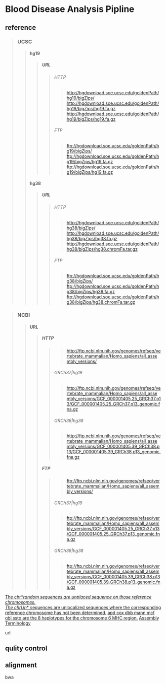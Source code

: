 # Blood Disease Analysis Pipline
## reference
>### UCSC
>>#### hg19
>>>##### URL
>>>>###### HTTP
>>>>><http://hgdownload.soe.ucsc.edu/goldenPath/hg19/bigZips/>  
>>>>><http://hgdownload.soe.ucsc.edu/goldenPath/hg19/bigZips/hg19.fa.gz>  
>>>>><http://hgdownload.soe.ucsc.edu/goldenPath/hg19/bigZips/hg19.fa.gz>  
>>>>###### FTP
>>>>>ftp://hgdownload.soe.ucsc.edu/goldenPath/hg19/bigZips/  
>>>>>ftp://hgdownload.soe.ucsc.edu/goldenPath/hg19/bigZips/hg19.fa.gz  
>>>>>ftp://hgdownload.soe.ucsc.edu/goldenPath/hg19/bigZips/hg19.fa.gz  
>>#### hg38
>>>##### URL
>>>>###### HTTP
>>>>><http://hgdownload.soe.ucsc.edu/goldenPath/hg38/bigZips/>  
>>>>><http://hgdownload.soe.ucsc.edu/goldenPath/hg38/bigZips/hg38.fa.gz>  
>>>>><http://hgdownload.soe.ucsc.edu/goldenPath/hg38/bigZips/hg38.chromFa.tar.gz>  
>>>>###### FTP
>>>>>ftp://hgdownload.soe.ucsc.edu/goldenPath/hg38/bigZips/  
>>>>>ftp://hgdownload.soe.ucsc.edu/goldenPath/hg38/bigZips/hg38.fa.gz  
>>>>>ftp://hgdownload.soe.ucsc.edu/goldenPath/hg38/bigZips/hg38.chromFa.tar.gz  

>### NCBI
>>#### URL
>>>##### HTTP
>>>>><http://ftp.ncbi.nlm.nih.gov/genomes/refseq/vertebrate_mammalian/Homo_sapiens/all_assembly_versions/>  
>>>>###### GRCh37|hg19
>>>>><http://ftp.ncbi.nlm.nih.gov/genomes/refseq/vertebrate_mammalian/Homo_sapiens/all_assembly_versions/GCF_000001405.25_GRCh37.p13/GCF_000001405.25_GRCh37.p13_genomic.fna.gz>  
>>>>###### GRCh38|hg38
>>>>><http://ftp.ncbi.nlm.nih.gov/genomes/refseq/vertebrate_mammalian/Homo_sapiens/all_assembly_versions/GCF_000001405.39_GRCh38.p13/GCF_000001405.39_GRCh38.p13_genomic.fna.gz> 
>>>##### FTP
>>>>>ftp://ftp.ncbi.nlm.nih.gov/genomes/refseq/vertebrate_mammalian/Homo_sapiens/all_assembly_versions/  
>>>>###### GRCh37|hg19
>>>>>ftp://ftp.ncbi.nlm.nih.gov/genomes/refseq/vertebrate_mammalian/Homo_sapiens/all_assembly_versions/GCF_000001405.25_GRCh37.p13/GCF_000001405.25_GRCh37.p13_genomic.fna.gz  
>>>>###### GRCh38|hg38
>>>>>ftp://ftp.ncbi.nlm.nih.gov/genomes/refseq/vertebrate_mammalian/Homo_sapiens/all_assembly_versions/GCF_000001405.39_GRCh38.p13/GCF_000001405.39_GRCh38.p13_genomic.fna.gz  

[The chr*_random sequences are unplaced sequence on those reference
chromosomes.  
The chrUn_* sequences are unlocalized sequences where the corresponding
reference chromosome has not been determined.](https://hgdownload.cse.ucsc.edu/goldenpath/hg38/chromosomes/)
[apd cox dbb mann mcf qbl ssto are the 8 haplotypes for the chromosome 6 MHC region.](https://vega.archive.ensembl.org/info/data/MHC_Homo_sapiens.html)
[Assembly Terminology](https://www.ncbi.nlm.nih.gov/grc/help/definitions/)

url
## qulity control
## alignment
bwa
